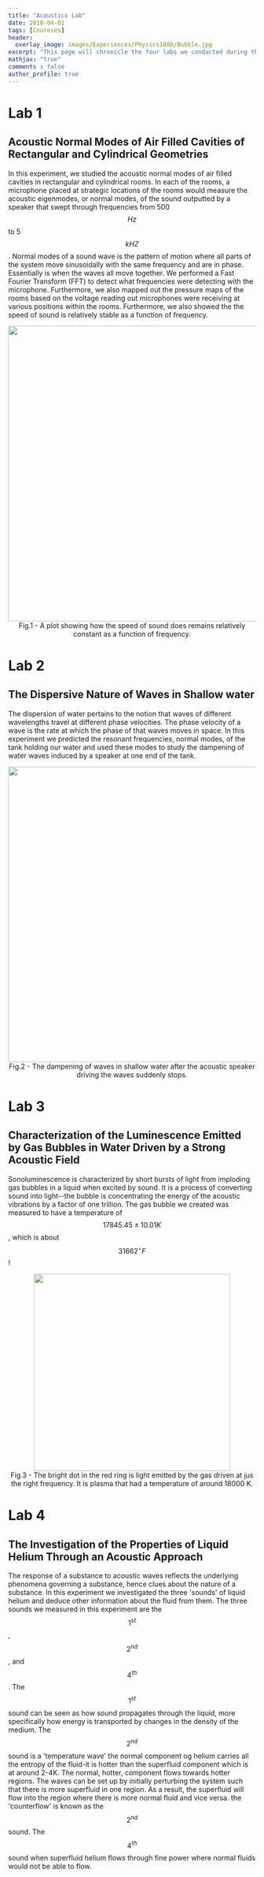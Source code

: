 ```yaml
---
title: "Acoustics Lab"
date: 2018-04-01
tags: [Coureses]
header:
  overlay_image: images/Experiences/Physics180D/Bubble.jpg
excerpt: "This page will chronicle the four labs we conducted during the course."
mathjax: "true"
comments : false
author_profile: true
---
```

# Lab 1
## Acoustic Normal Modes of Air Filled Cavities of Rectangular and Cylindrical Geometries

In this experiment, we studied the acoustic normal modes of air filled cavities in rectangular and cylindrical rooms. In each of the rooms, a microphone placed at strategic locations of the rooms would measure the acoustic eigenmodes, or normal modes, of the sound outputted by a speaker that swept through frequencies from 500 $$Hz$$  to 5 $$kHZ$$. Normal modes of a sound wave is the pattern of motion where all parts of the system move sinusoidally with the same frequency and are in phase. Essentially is when the waves all move together.  We performed a Fast Fourier Transform (FFT) to detect what frequencies were detecting with the microphone. Furthermore, we also mapped out the pressure maps of the rooms based on the voltage reading out microphones were receiving at various positions within the rooms. Furthermore, we also showed the the speed of sound is relatively stable as a function of frequency.

<div style="text-align:center">
<img width="600" src="text-align:center" src="{{ site.baseurl }}/images/Experiences/Physics180D/SpeedVsFrq.pdf">
<center>Fig.1 - A plot showing how the speed of sound does remains relatively constant as a function of frequency. </center>
</div>

# Lab 2
## The Dispersive Nature of Waves in Shallow water
The dispersion of water pertains to the notion that waves of different wavelengths travel at different phase velocities. The phase velocity of a wave is the rate at which the phase of that waves moves in space. In this experiment we predicted the resonant frequencies, normal modes, of the tank holding our water and used these modes to study the dampening of water waves induced by a speaker at one end of the tank.
<div style="text-align:center">
<img width="600" src="text-align:center" src="{{ site.baseurl }}/images/Experiences/Physics180D/Damp1.pdf">
<center>Fig.2 - The dampening of waves in shallow water after the acoustic speaker driving the waves suddenly stops. </center>
</div>

# Lab 3
## Characterization of the Luminescence Emitted by Gas Bubbles in Water Driven by a Strong Acoustic Field
Sonoluminescence is characterized by short bursts of light from imploding gas bubbles in a liquid when excited by sound. It is a process of converting sound into light--the bubble is concentrating the energy of the acoustic vibrations by a factor of one trillion. The gas bubble we created was measured to have a temperature of $$17845.45 \pm 10.01 K$$, which is about $$31662 ^\circ F$$!
<div style="text-align:center">
<img width="400" src="text-align:center" src="{{ site.baseurl }}/images/Experiences/Physics180D/Bubble.jpg">
<center>Fig.3 - The bright dot in the red ring is light emitted by the gas driven at jus the right frequency. It is plasma that had a temperature of around 18000 K. </center>
</div>

# Lab 4
## The Investigation of the Properties of Liquid Helium Through an Acoustic Approach
The response of a substance to acoustic waves reflects the underlying phenomena governing a substance, hence clues about the nature of a substance. In this experiment we investigated the three 'sounds' of liquid helium and deduce other information about the fluid from them. The three sounds we measured in this experiment are the $$1^{st}$$, $$2^{nd}$$, and $$4^{th}$$. The $$1^{st}$$ sound can be seen as how sound propagates through the liquid, more specifically how energy is transported by changes in the density of the medium. The $$2^{nd}$$ sound is a 'temperature wave' the normal component og helium carries all the entropy of the fluid-it is hotter than the superfluid component which is at around 2-4K. The normal, hotter, component flows towards hotter regions. The waves can be set up by initially perturbing the system such that there is more superfluid in one region. As a result, the superfluid will flow into the region where there is more normal fluid and vice versa. the 'counterflow' is known as the $$2^{nd}$$ sound. The $$4^{th}$$ sound when superfluid helium flows through fine power where normal fluids would not be able to flow.
<!--
The dispersion of sound waves is more apparent in quantum fluids like helium 3 where at low temperatures and high frequencies distortions of the Fermi surface of this Fermi liquid can be observed. The Fermi surface is what separates occupied from unoccupied electron states at zero temperature-as a consequence of the Pauli Exclusion Principle. -->
